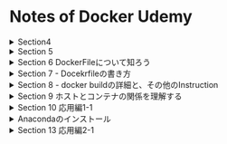 # Notes of Docker Udemy

<details>

<summary>Section4</summary>

## 環境変数
```bash
export AGE=20
echo $AGE
```

## hello world projectをpullする
```bash
docker pull hello-world
```

## docker imagesを表示
```bash
docker images
```

## containerをimageから作成する
```bash
docker run hello-world
```

## docker containersを表示
```bash
docker ps
docker ps -a
```

## restart docker container
```bash
docker restart <CONTAINER_ID>
```

## restart docker container then start bash
```bash
docker exec -it <CONTAINER_ID> bash
```

## Containerから出る
```bash
exit
docker dettach
```

## Containerを再度起動する
- exit
```bash
 docker restart <CONTAINER_ID>
 docker exec -it <CONTAINER_ID> bash
```
- detach
```bash
docker attach <CONTAINER_ID>
```

## 更新内容をDocker imageにする
```bash
docker commit <CONTAINER_ID> <NEW_IMAGE_NAME>
docker commit <CONTAINER_ID> ubuntu:updated
```

## Docker imageを別名で保存
```bash
docker tag <SOURCE> <TARGET>
docker tag ubuntu:updated <DOCKER_HUB_USER_NAME>/my-first-repo
```

## Docker Hubに imageをpushする
```bash
docker push <REPOSITORY_NAME>
```

## dockerのimageを削除する
```bash
docker rmi <DOCKER_HUB_USER_NAME>/my-first-repo
```

## pullしたimageからcontainerを起動する
```bash
docker run -it <DOCKER_HUB_USER_NAME>/my-first-repo bash
```

</details>

<details>
<summary> Section 5 </summary>

## docker runはdocker create + docker start

## `docker start`ではdefaultの実行結果を見ることができない
実行結果をみるには
```bash
docker start <CONTAINER_ID> -a
```
defaultのcommandは`docker ps -a`の`COMMAND`

## docker run -it
> -i : インプット可能
>
> -t : 表示が綺麗になる

## containerを削除する
```bash
docker rm <CONTAINER_ID>
docker rm <NAME>
```

## containerをstopする
```bash
docker stop <CONTAINER_ID>
docker stop <NAME>
```

## 止まっているcontainerを全削除
```bash
docker system prune
```

## コンテナ名を指名してrunする
```bash
docker run --name <NAME> <IMAGE>
```

## container 起動後にdetachする(backgroundで動かす)
```bash
docker run -d <IMAGE>
docker run -it -d ubuntu bash
```

## containerをexit後に削除する(一回きりのcontainer)
```bash
docker run --rm <IMAGE>
docker run --rm hello-world
```

</details>

<details>

<summary> Section 6 DockerFileについて知ろう</summary>

## Dockerfileとは
- Docker imageの設計図でDockerfileからDocker imageを作る
- Dockerfileというファイル名のテキストファイル
- INSTRUCTION argumentsの形で記載していく

```Dockerfile
FROM ubuntu:latest
# testファイルを作成
RUN touch test
```

## DockerfileからDocker imageを作成する
```bash
docker build <DIRECTORY>
docker build .

docker build -t <NAME> <DIRECTORY>
docker build -t new-ubuntu:latest .
```

- danglingを表示する
```bash
docker images -f dangling=true
```

</details>

<details>

<summary> Section 7 - Docekrfileの書き方 </summary>

## FROM
Dockerfileは`FROM`から書き始める
`FROM`はほとんどの場合OSを指定

## RUN
- Linuxコマンドを実行
- RUNを使うことで好きにカスタマイズ
- RUN毎にLayerが作られる

## Layer数を最小限にするために
- Docker imageのLayer数は最小限にする
- Layerを作るのは`RUN`, `COPY`, `ADD`
- コマンドを&&でつなげる
- \ で改行する

```Dockerfile
FROM ubuntu:latest
RUN apt-get update && apt-get install \
xxx \
xyz \
yyy \
zzz
```

## cacheの使用
- cacheはLayerごとに保存される
- cacheを使用してDockerfileを作成して最終的に&&でつなげる

```Dockerfile
FROM ubuntu:latest
RUN apt-get update
RUN apt-get install -y \
curl \
nginx
RUN apt-get install -y cvs
```

最終的
```Dockerfile
FROM ubuntu:latest
RUN apt-get update && apt-get install -y \
curl \
cvs \
nginx
```

## CMD
- containerのdefaultのcommandを指定
```Dockerfile
CMD["executable", "parames1", "parames2"]
```
- 原則Dockerfileの最後に記述
- CMDは1つのみ

ubuntuの`/bin/bash`はDockerfileのCMDで定義されている
```Dockerfile
CMD ["bash"]
```

## RUNとCMDの違い
- RUNはLayerを作る,CMDは作らない
- 保存したい内容: `RUN`
- `docker run`で起動するときに実行したい場合: `CMD`
</details>

<details>
<summary> Section 8 - docker buildの詳細と、その他のInstruction</summary>

## Docker deamonとは
- docker deamonがある場所を`DOCKER_HOST`と呼びclientから命令を出す
- docker objectsを管理するもの
> docker objects
> - network
> - container
> - image
> - data volumes

## COPY
hostからcontainerにcopyする
```Dockerfile
COPY <src> <dest>

FROM ubuntu:latest
RUN mkdir /new_dir
COPY something /new_dir/
```

## COPY vs ADD
- 単純にfileやfolderをcopyする場合は`COPY`
- tarの圧縮ファイルをコピーして解凍したいときは`ADD`

```bash
tar -cvf compressed.tar sample_folder
```

## Dockerfileがbuild contextにない場合
```bash
docker build -f <docker_file_name> <build_context>
```
`Dockerfile.dev`

`Dockerfile.test`

```bash
docker build -f ../Dockerfile.dev .
```

## CMD vs ENTRYPOINT
- ENTRYPOINTでもdefaultのcommandを指定することができる
> - ENTRYPOINTは,run時に上書きできない
> - ENTRYPOINTがある場合はCMDは["param1", "param2"]の形を取る
>
>	 つまりCMDはENTRYPOINTの引数となる
> - run時に上書きできるのはCMDの部分のみ
> - containerをcommandのようにして使いたい時に使う

```Dockerfile
FROM ubuntu:latest
RUN touch test
CMD ["ls","--help"]
```

```Dockerfile
FROM ubuntu:latest
RUN touch test
ENTRYPOINT ["ls"]
CMD ["--help"]
```

## ENV :環境変数を設定する

```Dockerfile
ENV <key> <value>
ENV <key>=<value> ...
```

```Dockerfile
FROM ubuntu:latest
ENV key1 this_is_value1
ENV key2=this_is_value2
ENV key3="H e l l o , W o r l d !" key4=j\ o\ h\ n
ENV key5 v a l u e
```

全ての環境変数を表示する
```bash
env
```

## WORKDIR
Docker instructionの実行directoryを変更する

- Docker instructionはrootで実行される

```Dockerfile
FROM ubuntu:latest
RUN mkdir sample_folder
RUN cd sample_folder
RUN touch sample_file
```
sample_fileはroot下に作られる

```Dockerfile
FROM ubuntu:latest
# RUN mkdir sample_folder
WORKDIR /sample_folder
RUN touch sample_file
```
sample_fileはsample_folder下に作られる
runした際にsample_folderに移動されている

</details>

<details>

<summary> Section 9 ホストとコンテナの関係を理解する </summary>

## -vオプションでファイルシステムを共有する

> -v < host >:< container >

```bash
docker run -it -v ~/Documents/docker_projects/mounted_folder:/new_dir <image> bash

docker_projects % docker run -it -v ~/Documents/docker_projects/mounted_folder:/new_dir 0fd6b702080e1f5fdd222e bash
```

mountされたhostのファイルはhost内にある。container内には無い。
-vで指定するfolderがcontainer無いにない場合、自動的に作られる

## -uオプションでホストとコンテナのアクセス権限を共有する

> -u <user_id>:<group_id>

```bash
docker run -it -u $(id -u):$(id -g) -v ~/Documents/docker_projects/mounted_folder:/created_in_run <image> bash
```

- User IDを表示
```bash
id -u
```

- Group IDを表示
```bash
id -g
```

## -pオプションでホストとコンテナのポートを繋げる

> -p <host_port>:<container_port>

```bash
docker run -it -p 8888:8888 --rm jupyter/datascience-notebook bash
```
browserからlocalhost:8888

```bash
docker run -it -p 1234:8888 --rm jupyter/datascience-notebook bash
```
browserからlocalhost:1234

## containerで使えるコンピュータリソースの上限を設定する
> --cpus <# of CPUs> : コンテナがアクセスできる上限のCPUを設定
>
> --memory < byte > : コンテナがアクセスできる上限のメモリを設定

macでCPU,メモリの確認
```bash
sysctl -n hw.physicalcpu_max #物理コア数 
sysctl -n hw.logicalcpu_max #論理コア数
sysctl hw.memsize #メモリ(byte)
```

```bash
docker inspect <container_id>
docker inspect <container_id> | grep -i cpu
docker inspect <container_id> | grep -i memory
```

</details>

<details>
<summary> Section 10 応用編1-1 </summary>

## Dockerでデータサイエンスの解析環境を構築する
1. build contextは`dsenv_build` folder
2. containerはubuntuでAnacondaとJupyter labをインストールする
3. Hostのbuild context内のcodeをcontainerにmountしてファイルシステムを共有する
4. Hostのportとcontainerのportを`8888`でつなげる

```bash
FROM ubuntu:latest
RUN apt-get update && apt-get install -y \
    sudo \
    wget \
    vim
WORKDIR /opt
RUN wget https://repo.anaconda.com/archive/Anaconda3-2019.10-Linux-x86_64.sh
```

</details>

<details>
<summary> Anacondaのインストール </summary>

```bash
echo $PATH #どこにpathが通っているか

export PATH=/path/to/something:$PATH #pathの追加
export PATH=/opt/anaconda3/bin:$PATH
```

```bash
-x #optionの表示
sh -x Anaconda3-2019.10-Linux-x86_64.sh
```

```bash
sh Anaconda3-2019.10-Linux-x86_64.sh -b -p /opt/anaconda3 #受け答えをスキップしてdownloadするpathを指定する
```

## Dokcerfileの続きを書く

```Dockerfile
FROM ubuntu:latest
RUN apt-get update && apt-get install -y \
sudo \
wget \
vim
WORKDIR /opt
RUN wget https://repo.anaconda.com/archive/Anaconda3-2019.10-Linux-x86_64.sh && \
    sh Anaconda3-2019.10-Linux-x86_64.sh -b -p /opt/anaconda3 && \
    rm -f Anaconda3-2019.10-Linux-x86_64.sh
ENV PATH /opt/anaconda3/bin:$PATH
RUN pip install --upgrade pip
WORKDIR /
CMD ["jupyter","lab","--ip=0.0.0.0","--allow-root","--LabApp.token=''"]
```

## ファイルシステムの共有

```bash
docker run -p 8888:8888 -v ~/Documents/docker_projects/ds_python:/work --name my-lab <IMAGE_ID>
```

</details>

<details>

<summary> Section 13 応用編2-1 </summary>

## rails用のDockerfileを作成

```Dockerfile
 [internal] load metadata for docker.io/library/ruby:2.5                              1.4s
FROM ruby:2.5
RUN apt-get update && apt-get install -y \
    build-essential \
    libpq-dev \
    nodejs \
    postgresql-client \
    yarn
WORKDIR /product-register
COPY Gemfile Gemfile.lock /product-register/
RUN bundle install
```

## Docker compose
- docker runコマンドが長くなる時
- 複数のコンテナをまとめて起動するとき

```bash
docker run -v ~/Documents/docker_projects/product-register:/product-register -p3000:3000 -it <image> bash
```

```yml
version: '3'

services:
  web:
    build: .
    ports:
      - '3000:3000'
    volumes:
      - '.:/product-register'
    tty: true
    stdin_open: true
```

## Docker composeを使ってコンテナを起動する

```bash
docker-compose build # docker build <build context>
docker-compose up # docker run <image>
docker-compose ps # docker ps
docker-compose exec <service> <command> # docker exec <container> <command>

docker-compose up --build # buildしてrun
docker-compose down # stopしてrm
```

</details>

